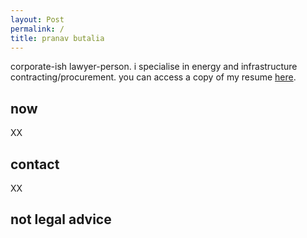 ```yaml
---
layout: Post
permalink: /
title: pranav butalia
---
```

corporate-ish lawyer-person. i specialise in energy and infrastructure contracting/procurement. you can access a copy of my resume <a href="/resume">here</a>.
<h2>now</h2>
XX
<h2>contact</h2>
XX
<h2>not legal advice </h2>
